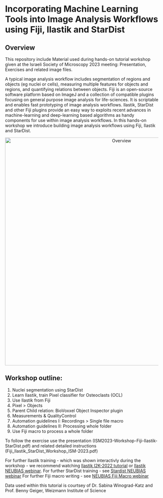 # Incorporating Machine Learning Tools into Image Analysis Workflows using Fiji, Ilastik and StarDist  

## Overview

This repository include Material used during hands-on tutorial workshop given at the Israeli Society of Microscopy 2023 meeting: Presentation, Exercises and related image files. 

A typical image analysis workflow includes segmentation of regions and objects (eg nuclei or cells), measuring multiple features for objects and regions, and quantifying relations between objects. Fiji is an open-source software platform based on ImageJ and a collection of compatible plugins focusing on general purpose image analysis for life-sciences. It is scriptable and enables fast prototyping of image analysis workflows. Ilastik, StarDist and other Fiji plugins provide an easy way to exploits recent advances in machine-learning and deep-learning based algorithms as handy components for use within image analysis workflows. 
In this hands-on workshop we introduce building image analysis workflows using Fiji, Ilastik and StarDist. 

<p align="center">
<img src="https://github.com/WIS-MICC-CellObservatory/Fiji-Ilastik-Stardist-Tutorial-OsteoWorkflow/blob/main/WorkshopOverview.png" width="750" title="Overview">
	</p>

## Workshop outline:  

1. Nuclei segmentation using StarDist
2. Learn Ilastik, train Pixel classifier for Osteoclasts (OCL)
3. Use Ilastik from Fiji
4. Pixel > Objects  
5. Parent Child relation: BioVoxxel Object Inspector plugin
6. Measurements & QualityControl
7. Automation guidelines I:  Recordings > Single file macro
8. Automation guidelines II: Processing whole folder
9. Use Fiji macro to process a whole folder

To follow the exercise use the presentation (ISM2023-Workshop-Fiji-Ilastik-StarDist.pdf) and related detailed instructions (Fiji_Ilastik_StarDist_Workshop_ISM-2023.pdf)

For further Ilastik training - which was shown interactivly during the workshop - we recommend watching [Ilastik I2K-2022 tutorial](https://www.youtube.com/watch?v=F6KbJ487iiU) or [Ilastik NEUBIAS webinar](https://www.youtube.com/watch?v=_ValtSLeAr0). 
For further StarDist training - see [Stardist NEUBIAS webinar](https://www.youtube.com/watch?v=Amn_eHRGX5M) 
For further Fiji macro writing - see [NEUBIAS Fiji Macro webinar](https://www.youtube.com/watch?v=o8tfkdcd3DA)

Data used within this tutorial is courtsey of Dr. Sabina Winograd-Katz and Prof. Benny Geiger, Weizmann Institute of Science

 
  
